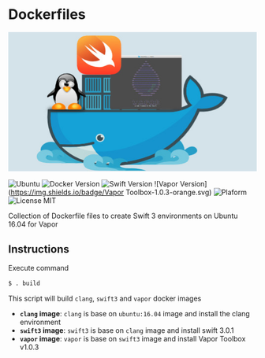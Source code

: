 # Dockerfiles

![](Dockerfiles.jpg)

![Ubuntu](https://img.shields.io/badge/Ubuntu-16.04-6193DF.svg)
![Docker Version](https://img.shields.io/badge/Docker-1.12.3-6193DF.svg) 
![Swift Version](https://img.shields.io/badge/Swift-3.0.1-orange.svg) 
![Vapor Version](https://img.shields.io/badge/Vapor Toolbox-1.0.3-orange.svg) 
![Plaform](https://img.shields.io/badge/Platform-Linux-lightgrey.svg)
![License MIT](https://img.shields.io/badge/License-MIT-lightgrey.svg) 

Collection of Dockerfile files to create Swift 3 environments on Ubuntu 16.04 for Vapor

## Instructions
Execute command
```bash
$ . build
```
This script will build `clang`, `swift3` and `vapor` docker images

- **`clang` image**: `clang` is base on `ubuntu:16.04` image and install the clang environment
- **`swift3` image**: `swift3` is base on `clang` image and install swift 3.0.1
- **`vapor` image**: `vapor` is base on `swift3` image and install Vapor Toolbox v1.0.3 

